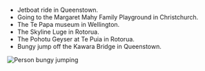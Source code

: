 <html>
<head>




</head>
<body>



<br>
<br>
<br>

<ul>
<li>Jetboat ride in Queenstown.</li>
<li>Going to the Margaret Mahy Family Playground in Christchurch.</li>
<li>The Te Papa museum in Wellington.</li>
<li>The Skyline Luge in Rotorua.</li>
<li>The Pohotu Geyser at Te Puia in Rotorua.</li>
<li>Bungy jump off the Kawara Bridge in Queenstown.</li>
</ul>
<img src="https://c8.alamy.com/comp/E1FP6W/aj-hackett-bungy-jumping-on-the-kawarau-bridge-over-the-kawarau-river-E1FP6W.jpg" alt="Person bungy jumping">


</body>

</html>
